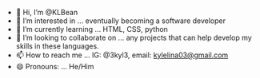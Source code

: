 - 👋 Hi, I’m @KLBean
- 👀 I’m interested in ... eventually becoming a software developer
- 🌱 I’m currently learning ... HTML, CSS, python
- 💞️ I’m looking to collaborate on ... any projects that can help develop my skills in these languages.
- 📫 How to reach me ... IG: @3kyl3, email: kylelina03@gmail.com  
- 😄 Pronouns: ... He/Him

<!---
KLBean/KLBean is a ✨ special ✨ repository because its `README.md` (this file) appears on your GitHub profile.
You can click the Preview link to take a look at your changes.
--->

